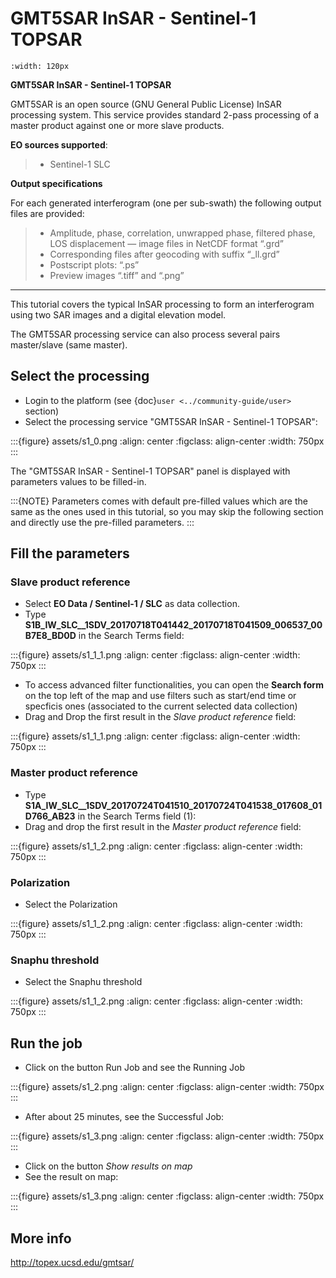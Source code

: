 # GMT5SAR InSAR - Sentinel-1 TOPSAR

```{image} assets/tuto_gmtsar_icon_S1.png
:width: 120px
```

**GMT5SAR InSAR - Sentinel-1 TOPSAR**

GMT5SAR is an open source (GNU General Public License) InSAR processing system. This service provides standard 2-pass processing of a master product against one or more slave products.

**EO sources supported**:

> - Sentinel-1 SLC

**Output specifications**

For each generated interferogram (one per sub-swath) the following output files are provided:

> - Amplitude, phase, correlation, unwrapped phase, filtered phase, LOS displacement — image files in NetCDF format “.grd”
> - Corresponding files after geocoding with suffix “\_ll.grd”
> - Postscript plots: “.ps”
> - Preview images “.tiff” and “.png”

______________________________________________________________________

This tutorial covers the typical InSAR processing to form an interferogram using two SAR images and a digital elevation model.

The GMT5SAR processing service can also process several pairs master/slave (same master).

## Select the processing

- Login to the platform (see {doc}`user <../community-guide/user>` section)
- Select the processing service "GMT5SAR InSAR - Sentinel-1 TOPSAR":

:::{figure} assets/s1_0.png
:align: center
:figclass: align-center
:width: 750px
:::

The "GMT5SAR InSAR - Sentinel-1 TOPSAR" panel is displayed with parameters values to be filled-in.

:::{NOTE}
Parameters comes with default pre-filled values which are the same as the ones used in this tutorial, so you may skip the following section and directly use the pre-filled parameters.
:::

## Fill the parameters

### Slave product reference

- Select **EO Data / Sentinel-1 / SLC** as data collection.
- Type **S1B_IW_SLC\_\_1SDV_20170718T041442_20170718T041509_006537_00B7E8_BD0D** in the Search Terms field:

:::{figure} assets/s1_1_1.png
:align: center
:figclass: align-center
:width: 750px
:::

- To access advanced filter functionalities, you can open the **Search form** on the top left of the map and use filters such as start/end time or specficis ones (associated to the current selected data collection)
- Drag and Drop the first result in the *Slave product reference* field:

:::{figure} assets/s1_1_1.png
:align: center
:figclass: align-center
:width: 750px
:::

### Master product reference

- Type **S1A_IW_SLC\_\_1SDV_20170724T041510_20170724T041538_017608_01D766_AB23** in the Search Terms field (1):
- Drag and drop the first result in the *Master product reference* field:

:::{figure} assets/s1_1_2.png
:align: center
:figclass: align-center
:width: 750px
:::

### Polarization

- Select the Polarization

:::{figure} assets/s1_1_2.png
:align: center
:figclass: align-center
:width: 750px
:::

### Snaphu threshold

- Select the Snaphu threshold

:::{figure} assets/s1_1_2.png
:align: center
:figclass: align-center
:width: 750px
:::

## Run the job

- Click on the button Run Job and see the Running Job

:::{figure} assets/s1_2.png
:align: center
:figclass: align-center
:width: 750px
:::

- After about 25 minutes, see the Successful Job:

:::{figure} assets/s1_3.png
:align: center
:figclass: align-center
:width: 750px
:::

- Click on the button *Show results on map*
- See the result on map:

:::{figure} assets/s1_3.png
:align: center
:figclass: align-center
:width: 750px
:::

## More info

<http://topex.ucsd.edu/gmtsar/>
